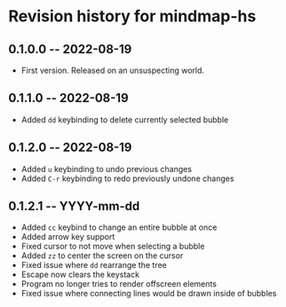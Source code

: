 # Revision history for mindmap-hs

## 0.1.0.0 -- 2022-08-19

* First version. Released on an unsuspecting world.

## 0.1.1.0 -- 2022-08-19

* Added `dd` keybinding to delete currently selected bubble

## 0.1.2.0 -- 2022-08-19

* Added `u` keybinding to undo previous changes
* Added `C-r` keybinding to redo previously undone changes

## 0.1.2.1 -- YYYY-mm-dd

* Added `cc` keybind to change an entire bubble at once
* Added arrow key support
* Fixed cursor to not move when selecting a bubble
* Added `zz` to center the screen on the cursor
* Fixed issue where `dd` rearrange the tree
* Escape now clears the keystack
* Program no longer tries to render offscreen elements
* Fixed issue where connecting lines would be drawn inside of bubbles
